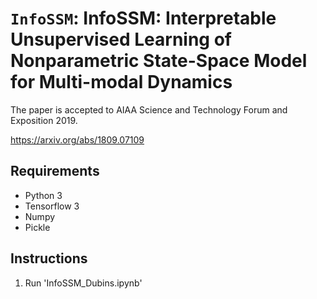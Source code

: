 # `InfoSSM`: InfoSSM: Interpretable Unsupervised Learning of Nonparametric State-Space Model for Multi-modal Dynamics

The paper is accepted to AIAA Science and Technology Forum and Exposition 2019.

https://arxiv.org/abs/1809.07109

## Requirements

- Python 3
- Tensorflow 3
- Numpy
- Pickle

## Instructions

1. Run 'InfoSSM_Dubins.ipynb'
